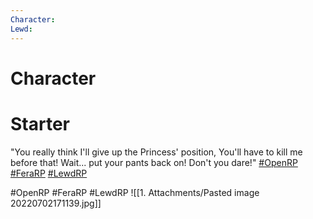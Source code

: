 ```yaml
---
Character: 
Lewd: 
---
```

# Character


# Starter

"You really think I'll give up the Princess' position, You'll have to kill me before that! Wait... put your pants back on! Don't you dare!" [#OpenRP](https://twitter.com/hashtag/OpenRP?src=hashtag_click) [#FeraRP](https://twitter.com/hashtag/FeraRP?src=hashtag_click) [#LewdRP](https://twitter.com/hashtag/LewdRP?src=hashtag_click)
  

#OpenRP #FeraRP #LewdRP 
![[1. Attachments/Pasted image 20220702171139.jpg]]